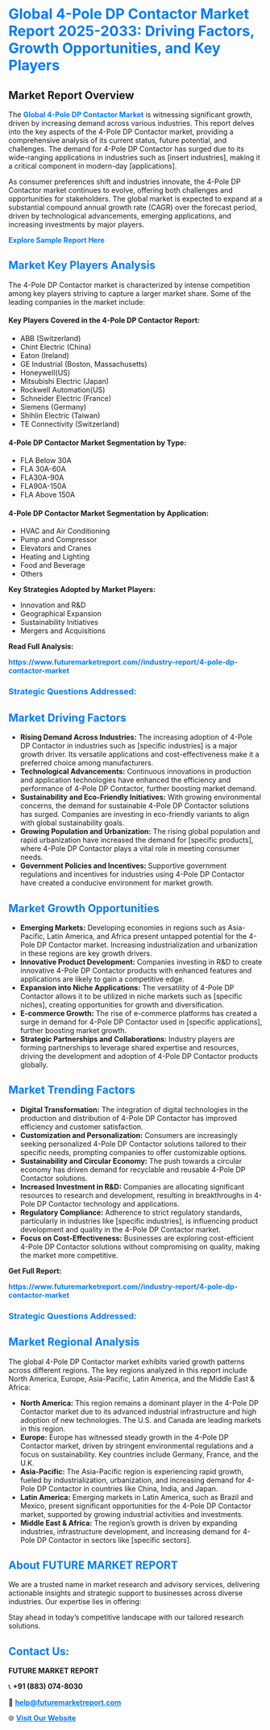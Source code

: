 <h1 style="color: #007BFF;">Global 4-Pole DP Contactor Market Report 2025-2033: Driving Factors, Growth Opportunities, and Key Players</h1>

<section id="overview">
<h2>Market Report Overview</h2>
<p>The <a href="https://www.futuremarketreport.com//industry-report/4-pole-dp-contactor-market" style="color: #007BFF; text-decoration: none;"><strong>Global 4-Pole DP Contactor Market</strong></a> is witnessing significant growth, driven by increasing demand across various industries. This report delves into the key aspects of the 4-Pole DP Contactor market, providing a comprehensive analysis of its current status, future potential, and challenges. The demand for 4-Pole DP Contactor has surged due to its wide-ranging applications in industries such as [insert industries], making it a critical component in modern-day [applications].</p>
<p>As consumer preferences shift and industries innovate, the 4-Pole DP Contactor market continues to evolve, offering both challenges and opportunities for stakeholders. The global market is expected to expand at a substantial compound annual growth rate (CAGR) over the forecast period, driven by technological advancements, emerging applications, and increasing investments by major players.</p>
</section>

<section id="overview">
<p><a href="https://www.futuremarketreport.com//request-sample/reportId=45926" style="color: #007BFF; text-decoration: none;"><strong>Explore Sample Report Here</strong></a></p>
</section>

<section id="key-players">
<h2 style="color: #007BFF;">Market Key Players Analysis</h2>
<p>The 4-Pole DP Contactor market is characterized by intense competition among key players striving to capture a larger market share. Some of the leading companies in the market include:</p>
<h4>Key Players Covered in the 4-Pole DP Contactor Report:</h4>
<ul><li>ABB (Switzerland)</li><li>Chint Electric (China)</li><li>Eaton (Ireland)</li><li>GE Industrial (Boston, Massachusetts)</li><li>Honeywell(US)</li><li>Mitsubishi Electric (Japan)</li><li>Rockwell Automation(US)</li><li>Schneider Electric (France)</li><li>Siemens (Germany)</li><li>Shihlin Electric (Taiwan)</li><li>TE Connectivity (Switzerland)</li></ul>
<h4>4-Pole DP Contactor Market Segmentation by Type:</h4>
<ul><li>FLA Below 30A</li><li>FLA 30A-60A</li><li>FLA30A-90A</li><li>FLA90A-150A</li><li>FLA Above 150A</li></ul>

<h4>4-Pole DP Contactor Market Segmentation by Application:</h4>
<ul><li>HVAC and Air Conditioning</li><li>Pump and Compressor</li><li>Elevators and Cranes</li><li>Heating and Lighting</li><li>Food and Beverage</li><li>Others</li></ul>
<p><strong>Key Strategies Adopted by Market Players:</strong></p>
<ul>
<li>Innovation and R&D</li>
<li>Geographical Expansion</li>
<li>Sustainability Initiatives</li>
<li>Mergers and Acquisitions</li>
</ul>
</section>

<section>
<p><strong>Read Full Analysis: </strong></p><a href="https://www.futuremarketreport.com//industry-report/4-pole-dp-contactor-market" style="color: #007BFF; text-decoration: none;"><strong>https://www.futuremarketreport.com//industry-report/4-pole-dp-contactor-market</strong></a>
<h3 style="color: #007BFF;">Strategic Questions Addressed:</h3>
</section>

<section id="driving-factors">
<h2 style="color: #007BFF;">Market Driving Factors</h2>
<ul>
<li><strong>Rising Demand Across Industries:</strong> The increasing adoption of 4-Pole DP Contactor in industries such as [specific industries] is a major growth driver. Its versatile applications and cost-effectiveness make it a preferred choice among manufacturers.</li>
<li><strong>Technological Advancements:</strong> Continuous innovations in production and application technologies have enhanced the efficiency and performance of 4-Pole DP Contactor, further boosting market demand.</li>
<li><strong>Sustainability and Eco-Friendly Initiatives:</strong> With growing environmental concerns, the demand for sustainable 4-Pole DP Contactor solutions has surged. Companies are investing in eco-friendly variants to align with global sustainability goals.</li>
<li><strong>Growing Population and Urbanization:</strong> The rising global population and rapid urbanization have increased the demand for [specific products], where 4-Pole DP Contactor plays a vital role in meeting consumer needs.</li>
<li><strong>Government Policies and Incentives:</strong> Supportive government regulations and incentives for industries using 4-Pole DP Contactor have created a conducive environment for market growth.</li>
</ul>
</section>

<section id="growth-opportunities">
<h2 style="color: #007BFF;">Market Growth Opportunities</h2>
<ul>
<li><strong>Emerging Markets:</strong> Developing economies in regions such as Asia-Pacific, Latin America, and Africa present untapped potential for the 4-Pole DP Contactor market. Increasing industrialization and urbanization in these regions are key growth drivers.</li>
<li><strong>Innovative Product Development:</strong> Companies investing in R&D to create innovative 4-Pole DP Contactor products with enhanced features and applications are likely to gain a competitive edge.</li>
<li><strong>Expansion into Niche Applications:</strong> The versatility of 4-Pole DP Contactor allows it to be utilized in niche markets such as [specific niches], creating opportunities for growth and diversification.</li>
<li><strong>E-commerce Growth:</strong> The rise of e-commerce platforms has created a surge in demand for 4-Pole DP Contactor used in [specific applications], further boosting market growth.</li>
<li><strong>Strategic Partnerships and Collaborations:</strong> Industry players are forming partnerships to leverage shared expertise and resources, driving the development and adoption of 4-Pole DP Contactor products globally.</li>
</ul>
</section>

<section id="trending-factors">
<h2 style="color: #007BFF;">Market Trending Factors</h2>
<ul>
<li><strong>Digital Transformation:</strong> The integration of digital technologies in the production and distribution of 4-Pole DP Contactor has improved efficiency and customer satisfaction.</li>
<li><strong>Customization and Personalization:</strong> Consumers are increasingly seeking personalized 4-Pole DP Contactor solutions tailored to their specific needs, prompting companies to offer customizable options.</li>
<li><strong>Sustainability and Circular Economy:</strong> The push towards a circular economy has driven demand for recyclable and reusable 4-Pole DP Contactor solutions.</li>
<li><strong>Increased Investment in R&D:</strong> Companies are allocating significant resources to research and development, resulting in breakthroughs in 4-Pole DP Contactor technology and applications.</li>
<li><strong>Regulatory Compliance:</strong> Adherence to strict regulatory standards, particularly in industries like [specific industries], is influencing product development and quality in the 4-Pole DP Contactor market.</li>
<li><strong>Focus on Cost-Effectiveness:</strong> Businesses are exploring cost-efficient 4-Pole DP Contactor solutions without compromising on quality, making the market more competitive.</li>
</ul>
</section>

<section>
<p><strong>Get Full Report: </strong></p><a href="https://www.futuremarketreport.com//industry-report/4-pole-dp-contactor-market" style="color: #007BFF; text-decoration: none;"><strong>https://www.futuremarketreport.com//industry-report/4-pole-dp-contactor-market</strong></a>
<h3 style="color: #007BFF;">Strategic Questions Addressed:</h3>
</section>


<section id="regional-analysis">
<h2 style="color: #007BFF;">Market Regional Analysis</h2>
<p>The global 4-Pole DP Contactor market exhibits varied growth patterns across different regions. The key regions analyzed in this report include North America, Europe, Asia-Pacific, Latin America, and the Middle East & Africa:</p>
<ul>
<li><strong>North America:</strong> This region remains a dominant player in the 4-Pole DP Contactor market due to its advanced industrial infrastructure and high adoption of new technologies. The U.S. and Canada are leading markets in this region.</li>
<li><strong>Europe:</strong> Europe has witnessed steady growth in the 4-Pole DP Contactor market, driven by stringent environmental regulations and a focus on sustainability. Key countries include Germany, France, and the U.K.</li>
<li><strong>Asia-Pacific:</strong> The Asia-Pacific region is experiencing rapid growth, fueled by industrialization, urbanization, and increasing demand for 4-Pole DP Contactor in countries like China, India, and Japan.</li>
<li><strong>Latin America:</strong> Emerging markets in Latin America, such as Brazil and Mexico, present significant opportunities for the 4-Pole DP Contactor market, supported by growing industrial activities and investments.</li>
<li><strong>Middle East & Africa:</strong> The region’s growth is driven by expanding industries, infrastructure development, and increasing demand for 4-Pole DP Contactor in sectors like [specific sectors].</li>
</ul>
</section>

<footer>
<h2 style="color: #007BFF;">About FUTURE MARKET REPORT</h2>
<p>We are a trusted name in market research and advisory services, delivering actionable insights and strategic support to businesses across diverse industries. Our expertise lies in offering:</p>

<p>Stay ahead in today’s competitive landscape with our tailored research solutions.</p>

<h2 style="color: #007BFF;">Contact Us:</h2>
<p><strong>FUTURE MARKET REPORT</strong></p>
<p>📞 <strong>+91 (883) 074-8030</strong></p>
<p>📧 <strong><a href="mailto:help@futuremarketreport.com" style="color: #007BFF;">help@futuremarketreport.com</a></strong></p>
<p>🌐 <strong><a href="https://www.futuremarketreport.com/" style="color: #007BFF;">Visit Our Website</a></strong></p>
</footer>